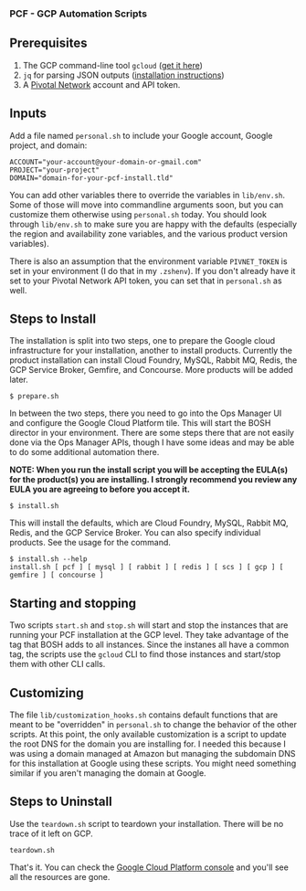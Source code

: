 ### PCF - GCP Automation Scripts

## Prerequisites

  1. The GCP command-line tool `gcloud` ([get it here](https://cloud.google.com/sdk/))
  2. `jq` for parsing JSON outputs ([installation instructions](https://stedolan.github.io/jq/download/))
  3. A [Pivotal Network](https://network.pivotal.io) account and API token.

## Inputs

Add a file named `personal.sh` to include your Google account, Google project, and domain:

```
ACCOUNT="your-account@your-domain-or-gmail.com"
PROJECT="your-project"
DOMAIN="domain-for-your-pcf-install.tld"
```

You can add other variables there to override the variables in `lib/env.sh`. Some of those will move into commandline arguments soon,
but you can customize them otherwise using `personal.sh` today. You should look through `lib/env.sh` to make sure you are happy with the
defaults (especially the region and availability zone variables, and the various product version variables).

There is also an assumption that the environment variable `PIVNET_TOKEN` is set in your environment (I do that in my `.zshenv`). If you
don't already have it set to your Pivotal Network API token, you can set that in `personal.sh` as well.

## Steps to Install

The installation is split into two steps, one to prepare the Google cloud infrastructure for your installation, another to install products.
Currently the product installation can install Cloud Foundry, MySQL, Rabbit MQ, Redis, the GCP Service Broker, Gemfire, and Concourse. More products
will be added later.

```
$ prepare.sh
```

In between the two steps, there you need to go into the Ops Manager UI and configure the Google Cloud Platform tile. This will start the BOSH
director in your environment.  There are some steps there that are not easily done via the Ops Manager APIs, though I have some ideas and may
be able to do some additional automation there.

**NOTE: When you run the install script you will be accepting the EULA(s) for the product(s) you are installing. I strongly recommend you review
any EULA you are agreeing to before you accept it.**

```
$ install.sh
```

This will install the defaults, which are Cloud Foundry, MySQL, Rabbit MQ, Redis, and the GCP Service Broker. You can also specify individual
products. See the usage for the command.

```
$ install.sh --help
install.sh [ pcf ] [ mysql ] [ rabbit ] [ redis ] [ scs ] [ gcp ] [ gemfire ] [ concourse ]
```

## Starting and stopping

Two scripts `start.sh` and `stop.sh` will start and stop the instances that are running your PCF installation at the GCP level. They take
advantage of the tag that BOSH adds to all instances. Since the instanes all have a common tag, the scripts use the `gcloud` CLI to find those
instances and start/stop them with other CLI calls.

## Customizing

The file `lib/customization_hooks.sh` contains default functions that are meant to be "overridden" in `personal.sh` to change the behavior
of the other scripts. At this point, the only available customization is a script to update the root DNS for the domain you are installing
for.  I needed this because I was using a domain managed at Amazon but managing the subdomain DNS for this installation at Google using
these scripts.  You might need something similar if you aren't managing the domain at Google.

## Steps to Uninstall

Use the `teardown.sh` script to teardown your installation. There will be no trace of it left on GCP.

```
teardown.sh
```

That's it. You can check the [Google Cloud Platform console](https://console.cloud.google.com) and you'll see all the resources are gone.
